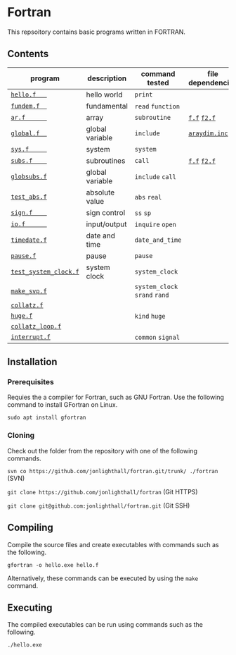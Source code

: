 # Fortran 
This repsoitory contains basic programs written in FORTRAN.

## Contents

| program              | description                           | command tested | file dependencies | files output
| -------------------- | ------------------------------------  | ---- | ---- | ---- |
| [`hello.f   `](hello.f   ) | hello world | `print`
| [`fundem.f  `](fundem.f  ) | fundamental | `read` `function`
| [`ar.f      `](ar.f	   ) | array | `subroutine` | [`f.f`](f.f) [`f2.f`](f2.f)
| [`global.f  `](global.f  ) | global variable | `include`|[`araydim.inc`](araydim.inc)
| [`sys.f     `](sys.f	   ) | system | `system`
| [`subs.f    `](subs.f	   ) | subroutines | `call` | [`f.f`](f.f) [`f2.f`](f2.f)
| [`globsubs.f`](globsubs.f) | global variable | `include` `call`||[`araydim.inc`](araydim.inc)
| [`test_abs.f`](test_abs.f) | absolute value | `abs` `real`
| [`sign.f    `](sign.f    ) | sign control | `ss` `sp`
| [`io.f      `](io.f      ) | input/output | `inquire` `open` ||`svp.out`
| [`timedate.f`](timedate.f) | date and time | `date_and_time`
| [`pause.f`](pause.f) | pause | `pause`
| [`test_system_clock.f`](test_system_clock.f) | system clock | `system_clock`
| [`make_svp.f`](make_svp.f) |  | `system_clock` `srand` `rand`||`svp.in`
| [`collatz.f`](collatz.f) | 
| [`huge.f`](huge.f)||`kind` `huge`
| [`collatz_loop.f`](collatz_loop.f) |  | | | [`collatz.out`](collatz.out)
| [`interrupt.f`](interrupt.f)| |`common` `signal`||`state`

## Installation

### Prerequisites

Requies the a compiler for Fortran, such as GNU Fortran.
Use the following command to install GFortran on Linux.

`sudo apt install gfortran`

### Cloning

Check out the folder from the repository with one of the following commands.

`svn co https://github.com/jonlighthall/fortran.git/trunk/ ./fortran` (SVN)

`git clone https://github.com/jonlighthall/fortran` (Git HTTPS)

`git clone git@github.com:jonlighthall/fortran.git` (Git SSH)

## Compiling
Compile the source files and create executables with commands such as the following.

`gfortran -o hello.exe hello.f` 

Alternatively, these commands can be executed by using the `make` command.

## Executing
The compiled executables can be run using commands such as the following.
  
`./hello.exe`
